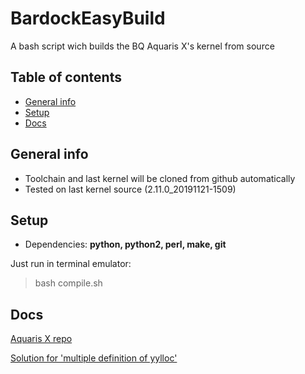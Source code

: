 # BardockEasyBuild
A bash script wich builds the BQ Aquaris X's kernel from source

## Table of contents
* [General info](#general-info)
* [Setup](#setup)
* [Docs](#Docs)


## General info

- Toolchain and last kernel will be cloned from github automatically
- Tested on last kernel source (2.11.0_20191121-1509)

## Setup

- Dependencies: **python, python2, perl, make, git**

Just run in terminal emulator:
> bash compile.sh


## Docs

[Aquaris X repo](https://github.com/bq/aquaris-X)

[Solution for 'multiple definition of yylloc'](https://github.com/BPI-SINOVOIP/BPI-M4-bsp/issues/4)

